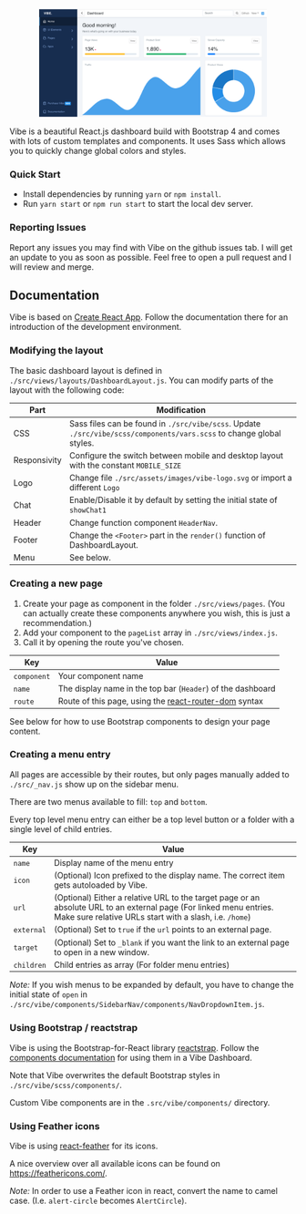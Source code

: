 <p align="center">
    <img src="assets/preview.png" width="400" />
</p>

Vibe is a beautiful React.js dashboard build with Bootstrap 4 and
comes with lots of custom templates and components. It uses Sass
which allows you to quickly change global colors and styles.

### Quick Start

- Install dependencies by running `yarn` or `npm install`.
- Run `yarn start` or `npm run start` to start the local dev server.

### Reporting Issues

Report any issues you may find with Vibe on the github
issues tab. I will get an update to you as soon as possible. Feel free
to open a pull request and I will review and merge.

## Documentation

Vibe is based on [Create React App](https://create-react-app.dev/). Follow the documentation there for an introduction of the development environment.

### Modifying the layout

The basic dashboard layout is defined in `./src/views/layouts/DashboardLayout.js`. You can modify parts of the layout with the following code:

Part | Modification
--- | ---
CSS | Sass files can be found in `./src/vibe/scss`. Update `./src/vibe/scss/components/vars.scss` to change global styles.
Responsivity | Configure the switch between mobile and desktop layout with the constant `MOBILE_SIZE`
Logo | Change file `./src/assets/images/vibe-logo.svg` or import a different `Logo`
Chat | Enable/Disable it by default by setting the initial state of `showChat1`
Header | Change function component `HeaderNav`.
Footer | Change the `<Footer>` part in the `render()` function of DashboardLayout.
Menu | See below.

### Creating a new page

1. Create your page as component in the folder `./src/views/pages`. (You can actually create these components anywhere you wish, this is just a recommendation.)
1. Add your component to the `pageList` array in `./src/views/index.js`.
1. Call it by opening the route you've chosen.

Key | Value
--- | ---
`component` | Your component name
`name` | The display name in the top bar (`Header`) of the dashboard
`route` | Route of this page, using the [react-router-dom](https://reacttraining.com/react-router/web/guides/quick-start) syntax

See below for how to use Bootstrap components to design your page content.

### Creating a menu entry

All pages are accessible by their routes, but only pages manually added to `./src/_nav.js` show up on the sidebar menu.

There are two menus available to fill: `top` and `bottom`.

Every top level menu entry can either be a top level button or a folder with a single level of child entries.

Key | Value
--- | ---
`name` | Display name of the menu entry
`icon` | (Optional) Icon prefixed to the display name. The correct item gets autoloaded by Vibe.
`url` | (Optional) Either a relative URL to the target page or an absolute URL to an external page (For linked menu entries. Make sure relative URLs start with a slash, i.e. `/home`)
`external` | (Optional) Set to `true` if the `url` points to an external page.
`target` | (Optional) Set to `_blank` if you want the link to an external page to open in a new window.
`children` | Child entries as array (For folder menu entries)

*Note:* If you wish menus to be expanded by default, you have to change the initial state of `open` in `./src/vibe/components/SidebarNav/components/NavDropdownItem.js`.

### Using Bootstrap / reactstrap

Vibe is using the Bootstrap-for-React library [reactstrap](https://reactstrap.github.io/). Follow the [components documentation](https://reactstrap.github.io/components/) for using them in a Vibe Dashboard.

Note that Vibe overwrites the default Bootstrap styles in `./src/vibe/scss/components/`.

Custom Vibe components are in the `.src/vibe/components/` directory.

### Using Feather icons

Vibe is using [react-feather](https://www.npmjs.com/package/react-feather) for its icons.

A nice overview over all available icons can be found on <https://feathericons.com/>.

*Note:* In order to use a Feather icon in react, convert the name to camel case. (I.e. `alert-circle` becomes `AlertCircle`).
